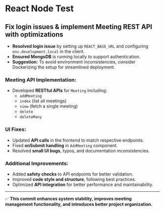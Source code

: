 # React Node Test

## Fix login issues & implement Meeting REST API with optimizations

- **Resolved login issue** by setting up `REACT_BASE_URL` and configuring `env.development.local` in the client.
- **Ensured MongoDB** is running locally to support authentication.
- **Suggestion:** To avoid environment inconsistencies, consider Dockerizing the setup for streamlined deployment.

### Meeting API Implementation:
- Developed **RESTful APIs** for `Meeting` including:
  - `addMeeting`
  - `index` (list all meetings)
  - `view` (fetch a single meeting)
  - `delete`
  - `deleteMany`
  
### UI Fixes:
- Updated **API calls** in the frontend to match respective endpoints.
- Fixed **onSubmit handling** in `AddMeeting` component.
- Resolved **small UI bugs**, typos, and documentation inconsistencies.

### Additional Improvements:
- Added **safety checks** to API endpoints for better validation.
- Improved **code style and structure**, following best practices.
- Optimized **API integration** for better performance and maintainability.

---

✅ **This commit enhances system stability, improves meeting management functionality, and introduces better project organization.**

